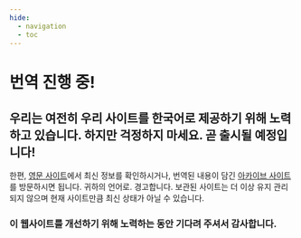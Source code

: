 ```yaml
---
hide:
  - navigation
  - toc
---
```


# 번역 진행 중!
## 우리는 여전히 우리 사이트를 한국어로 제공하기 위해 노력하고 있습니다. 하지만 걱정하지 마세요. 곧 출시될 예정입니다!

한편, [영문 사이트](https://gtfs.org)에서 최신 정보를 확인하시거나, 번역된 내용이 담긴 [아카이브 사이트](https://archive.gtfs.org)를 방문하시면 됩니다. 귀하의 언어로. 경고합니다. 보관된 사이트는 더 이상 유지 관리되지 않으며 현재 사이트만큼 최신 상태가 아닐 수 있습니다.

### 이 웹사이트를 개선하기 위해 노력하는 동안 기다려 주셔서 감사합니다.
